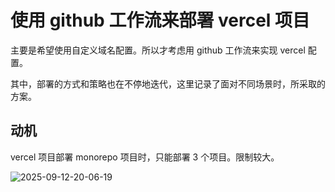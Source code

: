 # 使用 github 工作流来部署 vercel 项目

主要是希望使用自定义域名配置。所以才考虑用 github 工作流来实现 vercel 配置。

其中，部署的方式和策略也在不停地迭代，这里记录了面对不同场景时，所采取的方案。

## 动机

vercel 项目部署 monorepo 项目时，只能部署 3 个项目。限制较大。

![2025-09-12-20-06-19](https://gh-img-store.ruan-cat.com/img/2025-09-12-20-06-19.png)
